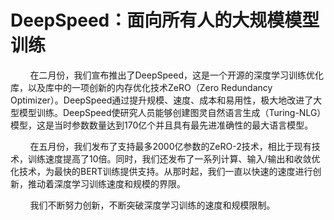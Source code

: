 # DeepSpeed：面向所有人的大规模模型训练
&nbsp;&nbsp;&nbsp;&nbsp;&nbsp;&nbsp;&nbsp;&nbsp;在二月份，我们宣布推出了DeepSpeed，这是一个开源的深度学习训练优化库，以及库中的一项创新的内存优化技术ZeRO（Zero Redundancy Optimizer）。DeepSpeed通过提升规模、速度、成本和易用性，极大地改进了大型模型训练。DeepSpeed使研究人员能够创建图灵自然语言生成（Turing-NLG）模型，这是当时参数数量达到170亿个并且具有最先进准确性的最大语言模型。

&nbsp;&nbsp;&nbsp;&nbsp;&nbsp;&nbsp;&nbsp;&nbsp;在五月份，我们发布了支持最多2000亿参数的ZeRO-2技术，相比于现有技术，训练速度提高了10倍。同时，我们还发布了一系列计算、输入/输出和收敛优化技术，为最快的BERT训练提供支持。从那时起，我们一直以快速的速度进行创新，推动着深度学习训练速度和规模的界限。

&nbsp;&nbsp;&nbsp;&nbsp;&nbsp;&nbsp;&nbsp;&nbsp;我们不断努力创新，不断突破深度学习训练的速度和规模限制。
